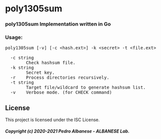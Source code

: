 # poly1305sum
### poly1305sum Implementation written in Go

### Usage: 
<pre>poly1305sum [-v] [-c &lt;hash.ext&gt;] -k &lt;secret&gt; -t &lt;file.ext&gt;

  -c string
        Check hashsum file.
  -k string
        Secret key.
  -r    Process directories recursively.
  -t string
        Target file/wildcard to generate hashsum list.
  -v    Verbose mode. (for CHECK command)</pre>
## License

This project is licensed under the ISC License.

##### Copyright (c) 2020-2021 Pedro Albanese - ALBANESE Lab.
